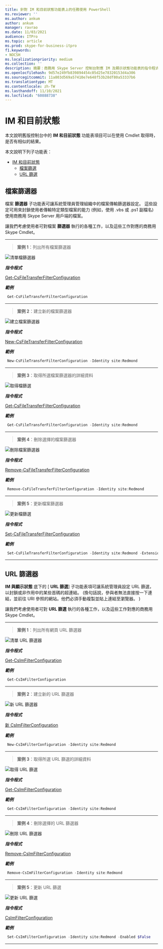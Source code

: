 ```yaml
---
title: 針對 IM 和目前狀態功能表上的任務使用 PowerShell
ms.reviewer: ''
ms.author: ankum
author: ankum
manager: ravrao
ms.date: 11/03/2021
audience: ITPro
ms.topic: article
ms.prod: skype-for-business-itpro
f1.keywords:
- NOCSH
ms.localizationpriority: medium
ms.collection: ''
description: 摘要：商務用 Skype Server 控制台對應 IM 及顯示狀態功能表的指令程式對應。
ms.openlocfilehash: 9d57e249fb839894454c05d25e78320153d4a306
ms.sourcegitcommit: 11a803d569a57410e7e648f53b28df80a53337b6
ms.translationtype: MT
ms.contentlocale: zh-TW
ms.lasthandoff: 11/10/2021
ms.locfileid: "60888738"
---
```

# <a name="im-and-presence"></a>IM 和目前狀態

本文說明舊版控制台中的 **IM 和目前狀態** 功能表項目可以在使用 Cmdlet 取得時，是否有相似的結果。

本文說明下列子功能表：

- [IM 和目前狀態](#im-and-presence)
  - [檔案篩選](#file-filter)
  - [URL 篩選](#url-filter)

## <a name="file-filter"></a>檔案篩選器

檔案 **篩選器** 子功能表可讓系統管理員管理組織中的檔案傳輸篩選器設定。 這些設定可用來封鎖使用者傳輸特定類型檔案的能力 (例如，使用 .vbs 或 .ps1 副檔名) 使用商務用 Skype Server 用戶端的檔案。

讓我們考慮使用者可對檔案 **篩選器** 執行的各種工作，以及這些工作對應的商務用 Skype Cmdlet。

---

> **案例 1**：列出所有檔案篩選器

   ![清單檔篩選器](./media/file-filter-1.png)

***指令程式***

[Get-CsFileTransferFilterConfiguration](/powershell/module/skype/get-csfiletransferfilterconfiguration)

***範例***

```powershell
 Get-CsFileTransferFilterConfiguration
```

---

> **案例 2**：建立新的檔案篩選器

   ![建立檔案篩選器](./media/file-filter-2.png)

***指令程式***

[New-CsFileTransferFilterConfiguration](/powershell/module/skype/new-csfiletransferfilterconfiguration)  

***範例***

```powershell
 New-CsFileTransferFilterConfiguration -Identity site:Redmond
```

---

> **案例 3**：取得所選檔案篩選器的詳細資料

   ![取得檔篩選](./media/file-filter-3.png)

***指令程式***

[Get-CsFileTransferFilterConfiguration](/powershell/module/skype/get-csfiletransferfilterconfiguration)

***範例***

```powershell
 Get-CsFileTransferFilterConfiguration -Identity site:Redmond
```

---

> **案例 4**：刪除選擇的檔案篩選器

   ![刪除檔案篩選器](./media/file-filter-4.png)

***指令程式***

[Remove-CsFileTransferFilterConfiguration](/powershell/module/skype/remove-csfiletransferfilterconfiguration)

***範例***

```powershell
 Remove-CsFileTransferFilterConfiguration -Identity site:Redmond
```

---

> **案例 5**：更新檔案篩選器

   ![更新檔篩選](./media/file-filter-5.png)

***指令程式***

[Set-CsFileTransferFilterConfiguration](/powershell/module/skype/set-csfiletransferfilterconfiguration)

***範例***

```powershell
 Set-CsFileTransferFilterConfiguration -Identity site:Redmond -Extensions @{Add=".ps1"}
```

---

## <a name="url-filter"></a>URL 篩選器

**IM 與顯示狀態** 底下的 [ **URL 篩選**] 子功能表項可讓系統管理員設定 URL 篩選，以封鎖或非作用中的某些首碼的超連結。  (換句話說，參與者無法直接按一下連結，並前往 URI 參照的網站。他們必須手動複製並貼上連結至瀏覽器。 ) 

讓我們考慮使用者可對 **URL 篩選** 執行的各種工作，以及這些工作對應的商務用 Skype Cmdlet。

---
> **案例 1**：列出所有網頁 URL 篩選器

   ![清單 URL 篩選器](./media/url-filter-1.png)

***指令程式***

[Get-CsImFilterConfiguration](/powershell/module/skype/get-csimfilterconfiguration)

***範例***

```powershell
 Get-CsImFilterConfiguration
```

---

> **案例 2**：建立新的 URL 篩選器

   ![新 URL 篩選器](./media/url-filter-2.png)

***指令程式***

[新 CsImFilterConfiguration](/powershell/module/skype/new-csimfilterconfiguration)  

***範例***

```powershell
 New-CsImFilterConfiguration -Identity site:Redmond
```

---

> **案例 3**：取得所選 URL 篩選的詳細資料

   ![取得 URL 篩選](./media/url-filter-3.png)

***指令程式***

[Get-CsImFilterConfiguration](/powershell/module/skype/get-csimfilterconfiguration)

***範例***

```powershell
 Get-CsImFilterConfiguration -Identity site:Redmond
```

---

> **案例 4**：刪除選擇的 URL 篩選器

   ![刪除 URL 篩選器](./media/url-filter-4.png)

***指令程式***

[Remove-CsImFilterConfiguration](/powershell/module/skype/remove-csimfilterconfiguration)

***範例***

```powershell
 Remove-CsImFilterConfiguration -Identity site:Redmond
```

---

> **案例 5**：更新 URL 篩選

   ![更新 URL 篩選](./media/url-filter-5.png)

***指令程式***

[CsImFilterConfiguration](/powershell/module/skype/set-csimfilterconfiguration)

***範例***

```powershell
 Set-CsImFilterConfiguration -Identity site:Redmond -Enabled $False
```

---
